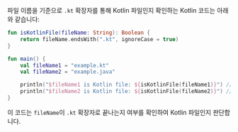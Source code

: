 파일 이름을 기준으로 `.kt` 확장자를 통해 Kotlin 파일인지 확인하는 Kotlin 코드는 아래와 같습니다:

```kotlin
fun isKotlinFile(fileName: String): Boolean {
    return fileName.endsWith(".kt", ignoreCase = true)
}

fun main() {
    val fileName1 = "example.kt"
    val fileName2 = "example.java"

    println("$fileName1 is Kotlin file: ${isKotlinFile(fileName1)}") // true
    println("$fileName2 is Kotlin file: ${isKotlinFile(fileName2)}") // false
}
```

이 코드는 `fileName`이 `.kt` 확장자로 끝나는지 여부를 확인하여 Kotlin 파일인지 판단합니다.
